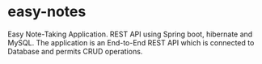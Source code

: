 # easy-notes
Easy Note-Taking Application.
REST API using Spring boot, hibernate and MySQL. The application is an End-to-End REST API which is connected to Database and permits CRUD operations.
